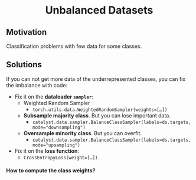 <h1 align="center">Unbalanced Datasets</h1>

## Motivation

Classification problems with few data for some classes.


## Solutions

If you can not get more data of the underrepresented classes, you can fix the imbalance with code:

- Fix it on the **dataloader `sampler`**:
  - Weighted Random Sampler
    - `torch.utils.data.WeightedRandomSampler(weights=[…])`
  - **Subsample majority class**. But you can lose important data.
    - `catalyst.data.sampler.BalanceClassSampler(labels=ds.targets, mode="downsampling")`
  - **Oversample minority class**. But you can overfit.
    - `catalyst.data.sampler.BalanceClassSampler(labels=ds.targets, mode="upsampling")`
- Fix it on the **loss function**:
  - `CrossEntropyLoss(weight=[…])`


#### How to compute the class weights?




